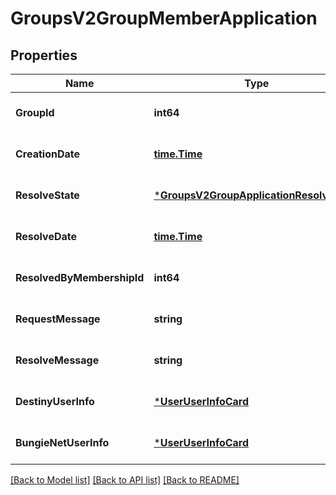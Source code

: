 # GroupsV2GroupMemberApplication

## Properties
Name | Type | Description | Notes
------------ | ------------- | ------------- | -------------
**GroupId** | **int64** |  | [optional] [default to null]
**CreationDate** | [**time.Time**](time.Time.md) |  | [optional] [default to null]
**ResolveState** | [***GroupsV2GroupApplicationResolveState**](GroupsV2.GroupApplicationResolveState.md) |  | [optional] [default to null]
**ResolveDate** | [**time.Time**](time.Time.md) |  | [optional] [default to null]
**ResolvedByMembershipId** | **int64** |  | [optional] [default to null]
**RequestMessage** | **string** |  | [optional] [default to null]
**ResolveMessage** | **string** |  | [optional] [default to null]
**DestinyUserInfo** | [***UserUserInfoCard**](User.UserInfoCard.md) |  | [optional] [default to null]
**BungieNetUserInfo** | [***UserUserInfoCard**](User.UserInfoCard.md) |  | [optional] [default to null]

[[Back to Model list]](../README.md#documentation-for-models) [[Back to API list]](../README.md#documentation-for-api-endpoints) [[Back to README]](../README.md)


